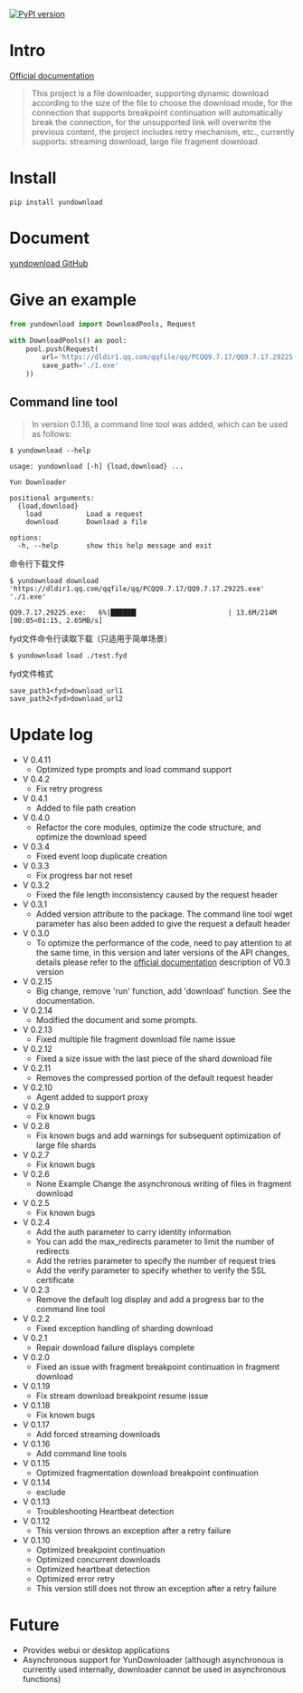 [![PyPI version](https://badge.fury.io/py/yundownload.svg)](https://badge.fury.io/py/yundownload)

# Intro

[Official documentation](https://2214372851.github.io/yundownload/)
> This project is a file downloader, supporting dynamic download according to the size of the file to choose the
> download mode, for the connection that supports breakpoint continuation will automatically break the connection, for
> the
> unsupported link will overwrite the previous content, the project includes retry mechanism, etc., currently supports:
> streaming download, large file fragment download.

# Install

`pip install yundownload`

# Document

[yundownload GitHub](https://github.com/2214372851/yundownload)

# Give an example

```python
from yundownload import DownloadPools, Request

with DownloadPools() as pool:
    pool.push(Request(
        url='https://dldir1.qq.com/qqfile/qq/PCQQ9.7.17/QQ9.7.17.29225.exe',
        save_path='./1.exe'
    ))
```

## Command line tool

> In version 0.1.16, a command line tool was added, which can be used as follows:

```shell
$ yundownload --help

usage: yundownload [-h] {load,download} ...

Yun Downloader

positional arguments:
  {load,download}
    load           Load a request
    download       Download a file

options:
  -h, --help       show this help message and exit
```

命令行下载文件

```shell
$ yundownload download 'https://dldir1.qq.com/qqfile/qq/PCQQ9.7.17/QQ9.7.17.29225.exe' './1.exe'

QQ9.7.17.29225.exe:   6%|██████▎                      | 13.6M/214M [00:05<01:15, 2.65MB/s] 
```

fyd文件命令行读取下载（只适用于简单场景）

```shell
$ yundownload load ./test.fyd
```

fyd文件格式

```text
save_path1<fyd>download_url1
save_path2<fyd>download_url2
```

# Update log

- V 0.4.11
  - Optimized type prompts and load command support
- V 0.4.2
    - Fix retry progress
- V 0.4.1
    - Added to file path creation
- V 0.4.0
    - Refactor the core modules, optimize the code structure, and optimize the download speed
- V 0.3.4
    - Fixed event loop duplicate creation
- V 0.3.3
    - Fix progress bar not reset
- V 0.3.2
    - Fixed the file length inconsistency caused by the request header
- V 0.3.1
    - Added version attribute to the package.
      The command line tool wget parameter has also been added to give the request a default header
- V 0.3.0
    - To optimize the performance of the code, need to pay attention to at the same time, in this version and later
      versions of the API changes, details please refer to
      the [official documentation](https://2214372851.github.io/yundownload/) description of V0.3 version
- V 0.2.15
    - Big change, remove 'run' function, add 'download' function. See the documentation.
- V 0.2.14
    - Modified the document and some prompts.
- V 0.2.13
    - Fixed multiple file fragment download file name issue
- V 0.2.12
    - Fixed a size issue with the last piece of the shard download file
- V 0.2.11
    - Removes the compressed portion of the default request header
- V 0.2.10
    - Agent added to support proxy
- V 0.2.9
    - Fix known bugs
- V 0.2.8
    - Fix known bugs and add warnings for subsequent optimization of large file shards
- V 0.2.7
    - Fix known bugs
- V 0.2.6
    - None Example Change the asynchronous writing of files in fragment download
- V 0.2.5
    - Fix known bugs
- V 0.2.4
    - Add the auth parameter to carry identity information
    - You can add the max_redirects parameter to limit the number of redirects
    - Add the retries parameter to specify the number of request tries
    - Add the verify parameter to specify whether to verify the SSL certificate
- V 0.2.3
    - Remove the default log display and add a progress bar to the command line tool
- V 0.2.2
    - Fixed exception handling of sharding download
- V 0.2.1
    - Repair download failure displays complete
- V 0.2.0
    - Fixed an issue with fragment breakpoint continuation in fragment download
- V 0.1.19
    - Fix stream download breakpoint resume issue
- V 0.1.18
    - Fix known bugs
- V 0.1.17
    - Add forced streaming downloads
- V 0.1.16
    - Add command line tools
- V 0.1.15
    - Optimized fragmentation download breakpoint continuation
- V 0.1.14
    - exclude
- V 0.1.13
    - Troubleshooting Heartbeat detection
- V 0.1.12
    - This version throws an exception after a retry failure
- V 0.1.10
    - Optimized breakpoint continuation
    - Optimized concurrent downloads
    - Optimized heartbeat detection
    - Optimized error retry
    - This version still does not throw an exception after a retry failure

# Future

- Provides webui or desktop applications
- Asynchronous support for YunDownloader (although asynchronous is currently used internally, downloader cannot be used
  in asynchronous functions)